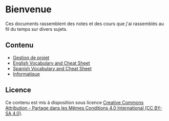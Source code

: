 # Bienvenue

Ces documents rassemblent des notes et des cours que j'ai rassemblés au fil du temps sur divers sujets.

## Contenu

* [Gestion de projet](./gestion_de_projet/s1.md)
* [English Vocabulary and Cheat Sheet](./english/index.md)
* [Spanish Vocabulary and Cheat Sheet](./spanish/index.md)
* [Informatique](./informatique/0_binaire.md)

## Licence

Ce contenu est mis à disposition sous licence [Creative Commons Attribution - Partage dans les Mêmes Conditions 4.0 International (CC BY-SA 4.0)](https://creativecommons.org/licenses/by-sa/4.0/deed.fr).